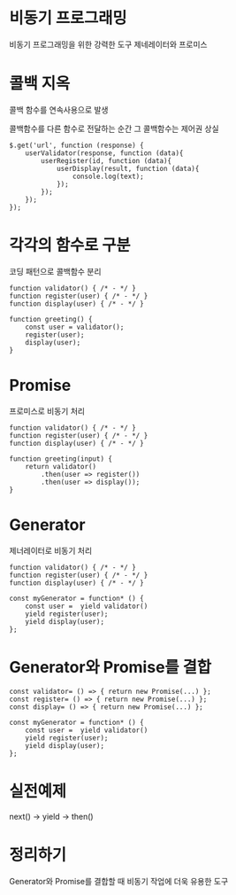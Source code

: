 # 비동기 프로그래밍

비동기 프로그래밍을 위한 강력한 도구 제네레이터와 프로미스

# 콜백 지옥

콜백 함수를 연속사용으로 발생

콜백함수를 다른 함수로 전달하는 순간 그 콜백함수는 제어권 상실

    $.get('url', function (response) {
        userValidator(response, function (data){
            userRegister(id, function (data){
                userDisplay(result, function (data){
                    console.log(text);
                });
            });
        });
    });
    
# 각각의 함수로 구분

코딩 패턴으로 콜백함수 분리

    function validator() { /* - */ }
    function register(user) { /* - */ }
    function display(user) { /* - */ }
    
    function greeting() {
        const user = validator();
        register(user);
        display(user);
    }
    
# Promise

프로미스로 비동기 처리

    function validator() { /* - */ }
    function register(user) { /* - */ }
    function display(user) { /* - */ }
    
    function greeting(input) {
        return validator()
            .then(user => register())
            .then(user => display());
    }
    
# Generator

제너레이터로 비동기 처리
    
    function validator() { /* - */ }
    function register(user) { /* - */ }
    function display(user) { /* - */ }
    
    const myGenerator = function* () {
        const user =  yield validator()
        yield register(user);
        yield display(user);
    };
    
# Generator와 Promise를 결합

    const validator= () => { return new Promise(...) }; 
    const register= () => { return new Promise(...) }; 
    const display= () => { return new Promise(...) }; 
    
    const myGenerator = function* () {
        const user =  yield validator()
        yield register(user);
        yield display(user);
    };
    
# 실전예제

next() -> yield -> then()

# 정리하기

Generator와 Promise를 결합할 때 비동기 작업에 더욱 유용한 도구
